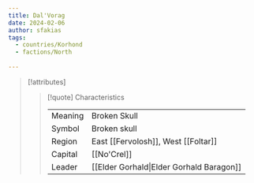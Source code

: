 ```yaml
---
title: Dal'Vorag
date: 2024-02-06
author: sfakias
tags:
  - countries/Korhond
  - factions/North
 
---
```

> [!attributes]
> 
> > [!quote] Characteristics
> >
> > | | |
> > | --- | --- |
> > | Meaning |  Broken Skull |
> > | Symbol |  Broken skull |
> > | Region |  East [[Fervolosh]], West [[Foltar]] |
> > | Capital |  [[No'Crel]] |
> > | Leader |  [[Elder Gorhald\|Elder Gorhald Baragon]] |